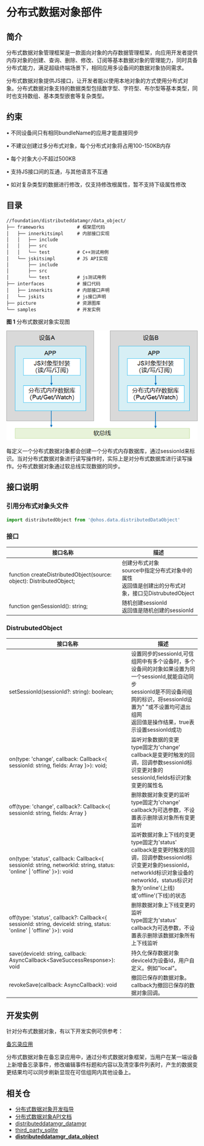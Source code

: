 # 分布式数据对象部件
## 简介
分布式数据对象管理框架是一款面向对象的内存数据管理框架，向应用开发者提供内存对象的创建、查询、删除、修改、订阅等基本数据对象的管理能力，同时具备分布式能力，满足超级终端场景下，相同应用多设备间的数据对象协同需求。

分布式数据对象提供JS接口，让开发者能以使用本地对象的方式使用分布式对象。分布式数据对象支持的数据类型包括数字型、字符型、布尔型等基本类型，同时也支持数组、基本类型嵌套等复杂类型。

## 约束

•	不同设备间只有相同bundleName的应用才能直接同步

•	不建议创建过多分布式对象，每个分布式对象将占用100-150KB内存

•	每个对象大小不超过500KB

•	支持JS接口间的互通，与其他语言不互通

•	如对复杂类型的数据进行修改，仅支持修改根属性，暂不支持下级属性修改

## 目录

```
//foundation/distributeddatamgr/data_object/
├── frameworks            # 框架层代码
│   ├── innerkitsimpl     # 内部接口实现
│   │   ├── include
│   │   ├── src
│   │   └── test          # C++测试用例
│   └── jskitsimpl        # JS API实现
│       ├── include
│       ├── src
│       └── test          # js测试用例
├── interfaces            # 接口代码
│   ├── innerkits         # 内部接口声明
│   └── jskits            # js接口声明
├── picture               # 资源图库
└── samples               # 开发实例
```
**图 1**  分布式数据对象实现图<a name="fig1"></a>

![](pictures/data_object_architecture.png)

每定义一个分布式数据对象都会创建一个分布式内存数据库，通过sessionId来标识。当对分布式数据对象进行读写操作时，实际上是对分布式数据库进行读写操作。分布式数据对象通过软总线实现数据的同步。
## 接口说明

### 引用分布式对象头文件

```js
import distributedObject from '@ohos.data.distributedDataObject'
```

### 接口

| 接口名称                                                     | 描述                                                         |
| ------------------------------------------------------------ | ------------------------------------------------------------ |
| function createDistributedObject(source: object): DistributedObject; | 创建分布式对象<br>source中指定分布式对象中的属性<br>返回值是创建出的分布式对象，接口见DistrubutedObject |
| function genSessionId(): string;                             | 随机创建sessionId<br>返回值是随机创建的sessionId             |

### DistrubutedObject

| 接口名称                                                     | 描述                                                         |
| ------------------------------------------------------------ | ------------------------------------------------------------ |
| setSessionId(sessionId?: string): boolean;                   | 设置同步的sessionId,可信组网中有多个设备时，多个设备间的对象如果设置为同一个sessionId,就能自动同步<br>sessionId是不同设备间组网的标识，将sessionId设置为" "或不设置均可退出组网<br>返回值是操作结果，true表示设置sessionId成功 |
| on(type: 'change', callback: Callback<{ sessionId: string, fields: Array<string> }>): void; | 监听对象数据的变更<br>type固定为'change'<br>callback是变更时触发的回调，回调参数sessionId标识变更对象的sessionId,fields标识对象变更的属性名 |
| off(type: 'change', callback?: Callback<{ sessionId: string, fields: Array<string> } | 删除数据对象变更的监听<br>type固定为'change'<br>callback为可选参数，不设置表示删除该对象所有变更监听 |
| on(type: 'status', callback: Callback<{ sessionId: string, networkId: string, status: 'online' \| 'offline' }>): void | 监听数据对象上下线的变更<br/>type固定为'status'<br/>callback是变更时触发的回调，回调参数sessionId标识变更对象的sessionId，networkId标识对象设备的networkId，status标识对象为'online'(上线)或'offline'(下线)的状态 |
| off(type: 'status', callback?: Callback<{ sessionId: string, deviceId: string, status: 'online' \| 'offline' }>): void | 删除数据对象上下线变更的监听<br/>type固定为'status'<br/>callback为可选参数，不设置表示删除该数据对象所有上下线监听 |
| save(deviceId: string, callback: AsyncCallback&lt;SaveSuccessResponse&gt;): void | 持久化保存数据对象<br/>deviceId为设备Id，用户自定义。例如"local"。<br/> |
| revokeSave(callback: AsyncCallback<RevokeSaveSuccessResponse>): void | 撤回已保存的数据对象。callback为撤回已保存的数据对象回调。



## 开发实例

针对分布式数据对象，有以下开发实例可供参考：

[备忘录应用](https://gitee.com/openharmony/distributeddatamgr_data_object/tree/master/samples/distributedNotepad)

分布式数据对象在备忘录应用中，通过分布式数据对象框架，当用户在某一端设备上新增备忘录事件，修改编辑事件标题和内容以及清空事件列表时，产生的数据变更结果均可以同步刷新显现在可信组网内其他设备上。

## 相关仓
- [分布式数据对象开发指导](https://gitee.com/openharmony/docs/blob/master/zh-cn/application-dev/database/data-sync-of-distributed-data-object.md)
- [分布式数据对象API文档](https://gitee.com/openharmony/docs/blob/master/zh-cn/application-dev/reference/apis/js-apis-data-distributedobject.md)
- [distributeddatamgr\_datamgr](https://gitee.com/openharmony/distributeddatamgr_datamgr)
- [third\_party\_sqlite](https://gitee.com/openharmony/third_party_sqlite)
- **[distributeddatamgr\_data\_object](https://gitee.com/openharmony/distributeddatamgr_data_object)**

